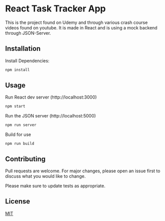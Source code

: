 # React Task Tracker App

This is the project found on Udemy and through various crash course videos found on youtube. It is made in React and is using a mock backend through JSON-Server.

## Installation

Install Dependencies:

```bash
npm install
```

## Usage

Run React dev server (http://localhost:3000)
```bash
npm start
```
Run the JSON server (http://localhost:5000)

```bash
npm run server
```
Build for use 
```
npm run build
```



## Contributing
Pull requests are welcome. For major changes, please open an issue first to discuss what you would like to change.

Please make sure to update tests as appropriate.

## License
[MIT](https://choosealicense.com/licenses/mit/)
